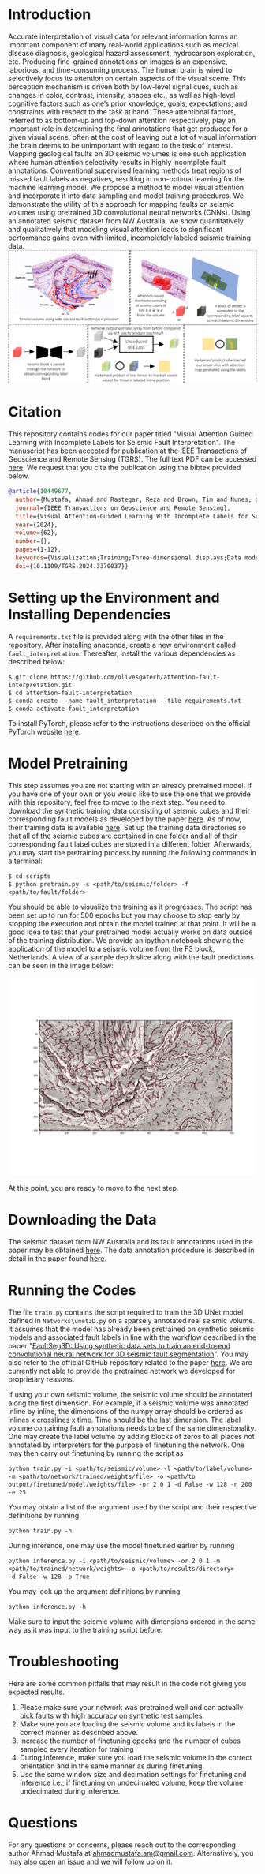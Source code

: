 # Introduction
Accurate interpretation of visual data for relevant information forms an important component of many real-world applications such as medical disease diagnosis, geological hazard assessment, hydrocarbon exploration, etc. Producing fine-grained annotations on images is an expensive, laborious, and time-consuming process. The human brain is wired to selectively focus its attention on certain aspects of the visual scene. This perception mechanism is driven both by low-level signal cues, such as changes in color, contrast, intensity, shapes etc., as well as high-level cognitive factors such as one’s prior knowledge, goals, expectations, and constraints with respect to the task at hand. These attentional factors, referred to as bottom-up and top-down attention respectively, play an important role in determining the final annotations that get produced for a given visual scene, often at the cost of leaving out a lot of visual information the brain deems to be unimportant with regard to the task of interest. Mapping geological faults on 3D seismic volumes is one such application where human attention selectivity results in highly incomplete fault annotations. Conventional supervised learning methods treat regions of missed fault labels as negatives, resulting in non-optimal learning for the machine learning model. We propose a method to model visual attention and incorporate it into data sampling and model training procedures. We demonstrate the utility of this approach for mapping faults on seismic volumes using pretrained 3D convolutional neural networks (CNNs). Using an annotated seismic dataset from NW Australia, we show quantitatively and qualitatively that modeling visual attention leads to significant performance gains even with limited, incompletely labeled seismic training data.
![Local Image](demo/masking-process.png)

# Citation
This repository contains codes for our paper titled "Visual Attention Guided Learning 
with Incomplete Labels for Seismic Fault Interpretation". The manuscript has been accepted for publication at the IEEE Transactions of Geoscience and Remote Sensing (TGRS). 
The full text PDF can be accessed [here](https://drive.google.com/file/d/1wjpv8Xj76ZOp-2mKiRHjeFe5jK2SRWYK/view?usp=drive_link). We request that you cite the publication using the bibtex provided below.

```bibtex
@article{10449677,
  author={Mustafa, Ahmad and Rastegar, Reza and Brown, Tim and Nunes, Gregory and Delilla, Daniel and Alregib, Ghassan},
  journal={IEEE Transactions on Geoscience and Remote Sensing}, 
  title={Visual Attention-Guided Learning With Incomplete Labels for Seismic Fault Interpretation}, 
  year={2024},
  volume={62},
  number={},
  pages={1-12},
  keywords={Visualization;Training;Three-dimensional displays;Data models;Annotations;Task analysis;Surveys;Deep learning (DL);fault interpretation;finetuning;visual attention},
  doi={10.1109/TGRS.2024.3370037}}
```

# Setting up the Environment and Installing Dependencies
A `requirements.txt` file is provided along with the other files in the repository. After installing anaconda, create
a new environment called `fault_interpretation`. Thereafter, install the various dependencies as described below:
```commandline
$ git clone https://github.com/olivesgatech/attention-fault-interpretation.git
$ cd attention-fault-interpretation
$ conda create --name fault_interpretation --file requirements.txt
$ conda activate fault_interpretation
```
To install PyTorch, please refer to the instructions described on the official PyTorch website [here](https://pytorch.org/get-started/locally/).

# Model Pretraining
This step assumes you are not starting with an already pretrained model. If you have one of your own or you would like to use the one that we provide with this repository, feel free to move to the next step. You need to download the synthetic training data consisting of seismic cubes and their corresponding fault models as developed by the paper [here](https://github.com/xinwucwp/faultSeg). As of now, their training data is available [here](https://drive.google.com/drive/folders/1N4OQk0BDTRTisbJ4rSRlUoEGD0MdzrSg). Set up the training data directories so that all of the seismic cubes are contained in one folder and all of their corresponding fault label cubes are stored in a different folder. Afterwards, you may start the pretraining process by running the following commands in a terminal:
```commandline
$ cd scripts
$ python pretrain.py -s <path/to/seismic/folder> -f <path/to/fault/folder>
```
You should be able to visualize the training as it progresses. The script has been set up to run for 500 epochs but you may choose to stop early by stopping the execution and obtain the model trained at that point. It will be a good idea to test that your pretrained model actually works on data outside of the training distribution. We provide an ipython notebook showing the application of the model to a seismic volume from the F3 block, Netherlands. A view of a sample depth slice along with the fault predictions can be seen in the image below:

![fault_img](demo/pretrained_pred.png)

At this point, you are ready to move to the next step. 

# Downloading the Data
The seismic dataset from NW Australia and its fault annotations used in the paper may be obtained [here](https://dataverse.harvard.edu/dataset.xhtml?persistentId=doi:10.7910/DVN/YBYGBK).
The data annotation procedure is described in detail in the paper found [here](https://www.sciencedirect.com/science/article/pii/S2352340921005035).

# Running the Codes
The file `train.py` contains the script required to train the 3D UNet model defined in `Networks\unet3D.py` on a sparsely annotated real seismic volume. It assumes 
that the model has already been pretrained on synthetic seismic models and associated fault labels in line with the workflow described in the paper "[FaultSeg3D: Using 
synthetic data sets to train an end-to-end convolutional neural network for 3D seismic fault segmentation](https://library.seg.org/doi/abs/10.1190/geo2018-0646.1?journalCode=gpysa7)".
You may also refer to the official GitHub repository related to the paper [here](https://github.com/xinwucwp/faultSeg). 
We are currently not able to provide the pretrained network we developed for proprietary reasons.

If using your own seismic volume, the seismic volume should be annotated along the first dimension. For example, 
if a seismic volume was annotated inline by inline, the dimensions of the numpy array should be ordered as inlines x crosslines x time. Time should be the last dimension.
The label volume containing fault annotations needs to be of the same dimensionality. One may create the label volume by adding blocks of zeros to all places not annotated 
by interpreters for the purpose of finetuning the network. One may then carry out finetuning by running the script as 

```commandline
python train.py -i <path/to/seismic/volume> -l <path/to/label/volume> -m <path/to/network/trained/weights/file> -o <path/to
output/finetuned/model/weights/file> -or 2 0 1 -d False -w 128 -n 200 -e 25
```
You may obtain a list of the argument used by the script and their respective definitions by running 

```commandline
python train.py -h
```

During inference, one may use the model finetuned earlier by running 

```commandline
python inference.py -i <path/to/seismic/volume> -or 2 0 1 -m <path/to/trained/network/weights> -o <path/to/results/directory> 
-d False -w 128 -p True
```

You may look up the argument definitions by running 
```commandline
python inference.py -h
```
Make sure to input the seismic volume with dimensions ordered in the same way as it was input to the training script before. 

# Troubleshooting
Here are some common pitfalls that may result in the code not giving you expected results.
1. Please make sure your network was pretrained well and can actually pick faults with high accuracy on synthetic test samples.
2. Make sure you are loading the seismic volume and its labels in the correct manner as described above. 
3. Increase the number of finetuning epochs and the number of cubes sampled every iteration for training
4. During inference, make sure you load the seismic volume in the correct orientation and in the same manner as during finetuning. 
5. Use the same window size and decimation settings for finetuning and inference i.e., if finetuning on undecimated volume, 
keep the volume undecimated during inference. 

# Questions
For any questions or concerns, please reach out to the corresponding author Ahmad Mustafa at ahmadmustafa.am@gmail.com.
Alternatively, you may also open an issue and we will follow up on it. 
